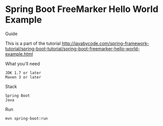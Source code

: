 # Spring Boot FreeMarker Hello World Example

Guide

This is a part of the tutorial http://javabycode.com/spring-framework-tutorial/spring-boot-tutorial/spring-boot-freemarker-hello-world-example.html

What you'll need

    JDK 1.7 or later
    Maven 3 or later

Stack

    Spring Boot
    Java

Run

    mvn spring-boot:run
